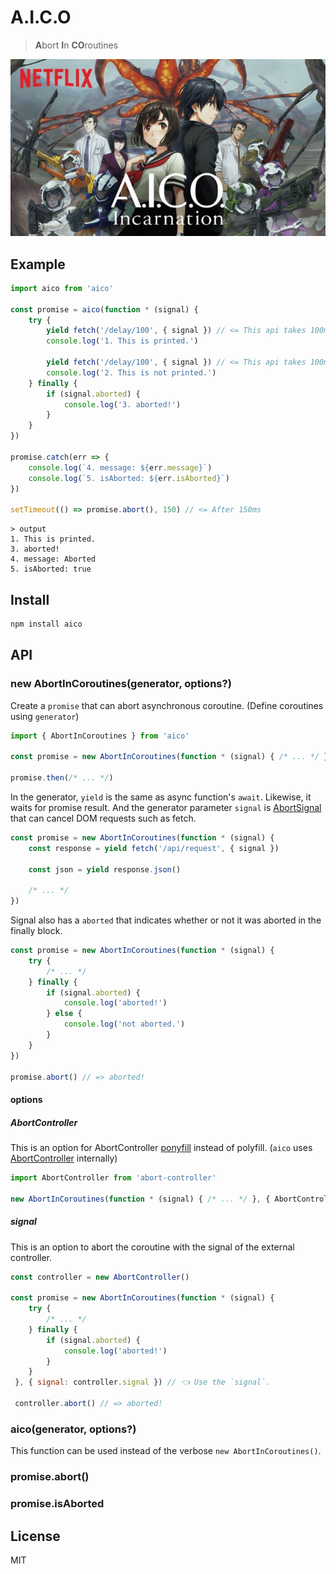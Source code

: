 # A.I.C.O
> **A**bort **I**n **CO**routines

![aico](./aico.jpg)

## Example
```js
import aico from 'aico'

const promise = aico(function * (signal) {
    try {
        yield fetch('/delay/100', { signal }) // <= This api takes 100ms.
        console.log('1. This is printed.')

        yield fetch('/delay/100', { signal }) // <= This api takes 100ms.
        console.log('2. This is not printed.')
    } finally {
        if (signal.aborted) {
            console.log('3. aborted!')
        }
    }
})

promise.catch(err => {
    console.log(`4. message: ${err.message}`)
    console.log(`5. isAborted: ${err.isAborted}`)
})

setTimeout(() => promise.abort(), 150) // <= After 150ms
```
```
> output
1. This is printed.
3. aborted!
4. message: Aborted
5. isAborted: true
```

## Install
```sh
npm install aico
```

## API
### new AbortInCoroutines(generator, options?)
Create a `promise` that can abort asynchronous coroutine. (Define coroutines using `generator`)

```js
import { AbortInCoroutines } from 'aico'

const promise = new AbortInCoroutines(function * (signal) { /* ... */ })

promise.then(/* ... */)
```

In the generator, `yield` is the same as async function's `await`. Likewise, it waits for promise result. And the generator parameter `signal` is [AbortSignal](https://developer.mozilla.org/docs/Web/API/AbortSignal) that can cancel DOM requests such as fetch.

```js
const promise = new AbortInCoroutines(function * (signal) {
    const response = yield fetch('/api/request', { signal })

    const json = yield response.json()

    /* ... */
})
```

Signal also has a `aborted` that indicates whether or not it was aborted in the finally block.

```js
const promise = new AbortInCoroutines(function * (signal) {
    try {
        /* ... */
    } finally {
        if (signal.aborted) {
            console.log('aborted!')
        } else {
            console.log('not aborted.')
        }
    }
})

promise.abort() // => aborted!
```

#### options
##### AbortController
This is an option for AbortController [ponyfill](https://github.com/sindresorhus/ponyfill) instead of polyfill. (`aico` uses [AbortController](https://developer.mozilla.org/docs/Web/API/AbortController) internally)

```js
import AbortController from 'abort-controller'

new AbortInCoroutines(function * (signal) { /* ... */ }, { AbortController })
```

##### signal
This is an option to abort the coroutine with the signal of the external controller.

```js
const controller = new AbortController()

const promise = new AbortInCoroutines(function * (signal) {
    try {
        /* ... */
    } finally {
        if (signal.aborted) {
            console.log('aborted!')
        }
    }
 }, { signal: controller.signal }) // 👈 Use the `signal`.

 controller.abort() // => aborted!
```

### aico(generator, options?)
This function can be used instead of the verbose `new AbortInCoroutines()`.

### promise.abort()

### promise.isAborted

## License
MIT
